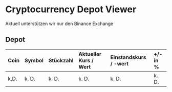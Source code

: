 # Cryptocurrency Depot Viewer

Aktuell unterstützen wir nur den Binance Exchange

## Depot

| Coin | Symbol | Stückzahl | Aktueller Kurs / Wert | Einstandskurs / -wert | +/- in % |
|:-----|:-------|:----------|:----------------------|:----------------------|:---------|
| k.D. | k. D.  | k. D.     | k. D.                 | k. D.                 | k. D.    |

<style type="text/css">
  header {
    background-image: none;
    background-color: orange;
  }
</style>

<script>
  console.log("Hello World")
</script>
